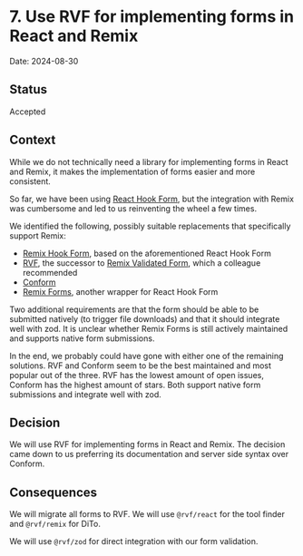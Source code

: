 # 7. Use RVF for implementing forms in React and Remix

Date: 2024-08-30

## Status

Accepted

## Context

While we do not technically need a library for implementing forms in React and Remix, it makes the implementation of forms easier and more consistent.

So far, we have been using [React Hook Form](https://react-hook-form.com/), but the integration with Remix was cumbersome and led to us reinventing the wheel a few times.

We identified the following, possibly suitable replacements that specifically support Remix:

- [Remix Hook Form](https://github.com/forge42dev/remix-hook-form), based on the aforementioned React Hook Form
- [RVF](https://www.rvf-js.io/), the successor to [Remix Validated Form](https://www.remix-validated-form.io/), which a colleague recommended
- [Conform](https://conform.guide/)
- [Remix Forms](https://remix-forms.seasoned.cc/), another wrapper for React Hook Form

Two additional requirements are that the form should be able to be submitted natively (to trigger file downloads) and that it should integrate well with zod. It is unclear whether Remix Forms is still actively maintained and supports native form submissions.

In the end, we probably could have gone with either one of the remaining solutions.
RVF and Conform seem to be the best maintained and most popular out of the three.
RVF has the lowest amount of open issues, Conform has the highest amount of stars.
Both support native form submissions and integrate well with zod.

## Decision

We will use RVF for implementing forms in React and Remix.
The decision came down to us preferring its documentation and server side syntax over Conform.

## Consequences

We will migrate all forms to RVF.
We will use `@rvf/react` for the tool finder and `@rvf/remix` for DiTo.

We will use `@rvf/zod` for direct integration with our form validation.
